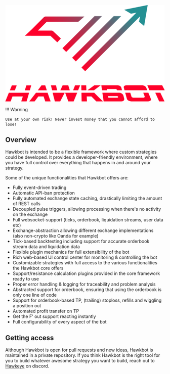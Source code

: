 ![logo](img/hawkbot_logo.png)

!!! Warning

    Use at your own risk! Never invest money that you cannot afford to lose!

## Overview

Hawkbot is intended to be a flexible framework where custom strategies could be developed. 
It provides a developer-friendly environment, where you have full control over everything that happens
in and around your strategy.

Some of the unique functionalities that Hawkbot offers are:

* Fully event-driven trading
* Automatic API-ban protection
* Fully automated exchange state caching, drastically limiting the amount of REST calls
* Decoupled pulse triggers, allowing processing when there's no activity on the exchange
* Full websocket-support (ticks, orderbook, liquidation streams, user data etc)
* Exchange-abstraction allowing different exchange implementations (also non-crypto like Oanda for example)
* Tick-based backtesting including support for accurate orderbook stream data and liquidation data
* Flexible plugin mechanics for full extensibility of the bot
* Rich web-based UI control center for monitoring & controlling the bot
* Customizable strategies with full access to the various functionalities the Hawkbot core offers
* Support/resistance calculation plugins provided in the core framework ready to use
* Proper error handling & logging for traceability and problem analysis
* Abstracted support for orderbook, ensuring that using the orderbook is only one line of code
* Support for orderbook-based TP, (trailing) stoploss, refills and wiggling a position out
* Automated profit transfer on TP
* Get the F' out support reacting instantly
* Full configurability of every aspect of the bot

## Getting access

Although Hawkbot is open for pull requests and new ideas, Hawkbot is maintained in a private repository.
If you think Hawkbot is the right tool for you to build whatever awesome strategy you want to build, reach out to [Hawkeye](https://discordapp.com/users/Hawkeye#5447) on discord.